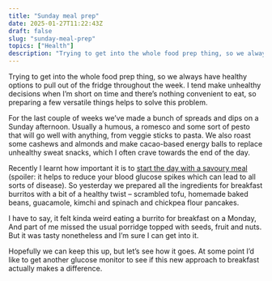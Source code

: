 ```yaml
---
title: "Sunday meal prep"
date: 2025-01-27T11:22:43Z
draft: false
slug: "sunday-meal-prep"
topics: ["Health"]
description: "Trying to get into the whole food prep thing, so we always have healthy options to pull out of the fridge throughout the wee"
---
```


Trying to get into the whole food prep thing, so we always have healthy options to pull out of the fridge throughout the week. I tend make unhealthy decisions when I’m short on time and there’s nothing convenient to eat, so preparing a few versatile things helps to solve this problem.

For the last couple of weeks we’ve made a bunch of spreads and dips on a Sunday afternoon. Usually a humous, a romesco and some sort of pesto that will go well with anything, from veggie sticks to pasta. We also roast some cashews and almonds and make cacao-based energy balls to replace unhealthy sweat snacks, which I often crave towards the end of the day.

Recently I learnt how important it is to [start the day with a savoury meal](https://youtu.be/3esF-pNAM9c?si=cOlIV89BCnkhbja0&t=1771) (spoiler: it helps to reduce your blood glucose spikes which can lead to all sorts of disease). So yesterday we prepared all the ingredients for breakfast burritos with a bit of a healthy twist – scrambled tofu, homemade baked beans, guacamole, kimchi and spinach and chickpea flour pancakes.

I have to say, it felt kinda weird eating a burrito for breakfast on a Monday, And part of me missed the usual porridge topped with seeds, fruit and nuts. But it was tasty nonetheless and I’m sure I can get into it.

Hopefully we can keep this up, but let’s see how it goes. At some point I’d like to get another glucose monitor to see if this new approach to breakfast actually makes a difference.